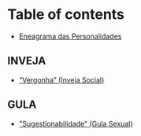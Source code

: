 # Table of contents

* [Eneagrama das Personalidades](README.md)

## INVEJA <a href="#4-inveja" id="4-inveja"></a>

* [“Vergonha” (Inveja Social)](4-inveja/vergonha-inveja-social.md)

## GULA <a href="#7-gula" id="7-gula"></a>

* ["Sugestionabilidade" (Gula Sexual)](7-gula/sugestionabilidade-gula-sexual.md)
